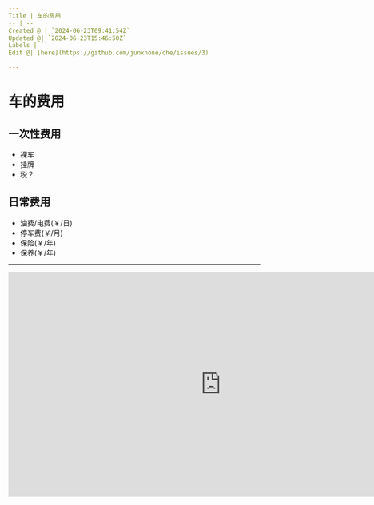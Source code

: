 ```yaml
---
Title | 车的费用
-- | --
Created @ | `2024-06-23T09:41:54Z`
Updated @| `2024-06-23T15:46:50Z`
Labels | ``
Edit @| [here](https://github.com/junxnone/che/issues/3)

---
```

# 车的费用

## 一次性费用
- 裸车
- 挂牌
- 税？

## 日常费用

- 油费/电费(￥/日)
- 停车费(￥/月)
- 保险(￥/年)
- 保养(￥/年)

----


<iframe
	src="https://junxnone-che.hf.space"
	frameborder="0"
	width="850"
	height="450"
></iframe>

